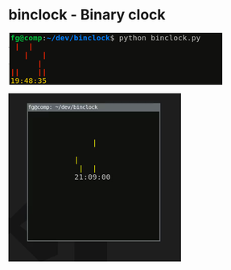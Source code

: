 # binclock - Binary clock

![binclock.png](https://raw.githubusercontent.com/snowmanunderwater/binclock/master/binclock.png)

![cur_binclock.gif](https://github.com/snowmanunderwater/binclock/blob/master/cur_binclock.gif)